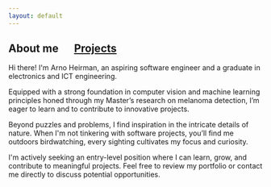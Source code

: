 ```yaml
---
layout: default
---
```

## About me &emsp; [Projects](./projects.html) &emsp;

Hi there! I'm Arno Heirman, an aspiring software engineer and a graduate in electronics and ICT engineering.

Equipped with a strong foundation in computer vision and machine learning principles honed through my Master’s research on melanoma detection, I’m eager to learn and to contribute to innovative projects.

Beyond puzzles and problems, I find inspiration in the intricate details of nature. When I'm not tinkering with software projects, you’ll find me outdoors birdwatching, every sighting cultivates my focus and curiosity.

I'm actively seeking an entry-level position where I can learn, grow, and contribute to meaningful projects. Feel free to review my portfolio or contact me directly to discuss potential opportunities.
